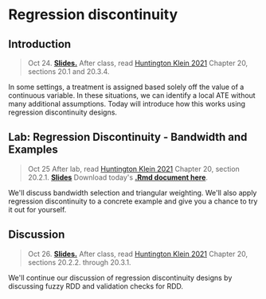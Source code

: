 
# Regression discontinuity

## Introduction

> Oct 24. [**Slides.**](assets/slides/8-1_rdd_intro.pdf) After class, read [Huntington Klein 2021](https://theeffectbook.net/ch-RegressionDiscontinuity.html) Chapter 20, sections 20.1 and 20.3.4.

In some settings, a treatment is assigned based solely off the value of a continuous variable. In these situations, we can identify a local ATE without many additional assumptions. Today will introduce how this works using regression discontinuity designs. 

## Lab: Regression Discontinuity - Bandwidth and Examples

> Oct 25 After lab, read [Huntington Klein 2021](https://theeffectbook.net/ch-RegressionDiscontinuity.html) Chapter 20, section 20.2.1.
[**Slides**](assets/discussions/discussion10.pdf) Download today's [**.Rmd document here**](assets/discussions/discussion10.Rmd).

We'll discuss bandwidth selection and triangular weighting. We'll also apply regression discontinuity to a concrete example and give you a chance to try it out for yourself.

## Discussion

> Oct 26. [**Slides.**](assets/slides/8-2_rdd_extensions.pdf) After class, read [Huntington Klein 2021](https://theeffectbook.net/ch-RegressionDiscontinuity.html) Chapter 20, sections 20.2.2. through 20.3.1.

We'll continue our discussion of regression discontinuity designs by discussing fuzzy RDD and validation checks for RDD.
